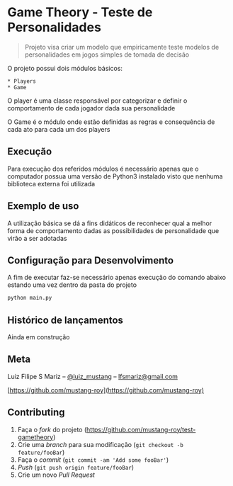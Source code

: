 # Game Theory - Teste de Personalidades
> Projeto visa criar um modelo que empiricamente teste modelos de personalidades em jogos simples de tomada de decisão

O projeto possui dois módulos básicos:

    * Players
    * Game

O player é uma classe responsável por categorizar e definir o comportamento de cada jogador dada sua personalidade

O Game é o módulo onde estão definidas as regras e consequência de cada ato para cada um dos players


## Execução

Para execução dos referidos módulos é necessário apenas que o computador possua uma versão de Python3 instalado visto que nenhuma biblioteca externa foi utilizada

## Exemplo de uso

A utilização básica se dá a fins didáticos de reconhecer qual a melhor forma de comportamento dadas as possibilidades de personalidade que virão a ser adotadas 

## Configuração para Desenvolvimento

A fim de executar faz-se necessário apenas execução do comando abaixo estando uma vez dentro da pasta do projeto

```sh
python main.py
```

## Histórico de lançamentos

Ainda em construção

## Meta

Luiz Filipe S Mariz – [@luiz_mustang](https://twitter.com/luiz_mustang) – lfsmariz@gmail.com


[https://github.com/mustang-roy](https://github.com/mustang-roy)

## Contributing

1. Faça o _fork_ do projeto (<https://github.com/mustang-roy/test-gametheory>)
2. Crie uma _branch_ para sua modificação (`git checkout -b feature/fooBar`)
3. Faça o _commit_ (`git commit -am 'Add some fooBar'`)
4. _Push_ (`git push origin feature/fooBar`)
5. Crie um novo _Pull Request_

